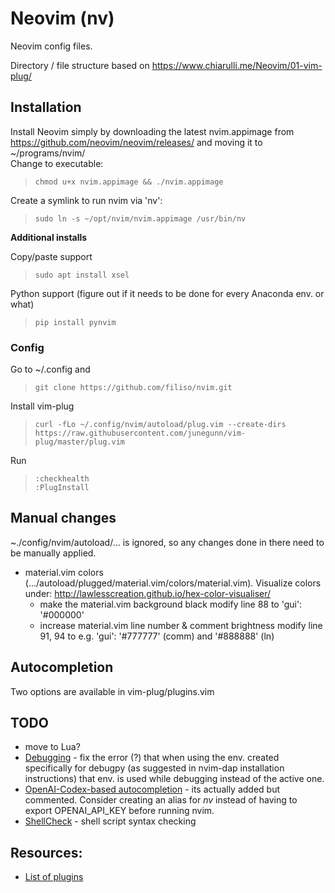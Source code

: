 # Neovim (nv)
Neovim config files.

Directory / file structure based on https://www.chiarulli.me/Neovim/01-vim-plug/

## Installation
Install Neovim simply by downloading the latest nvim.appimage from
https://github.com/neovim/neovim/releases/ and moving it to ~/programs/nvim/  
Change to executable:
> ```
> chmod u+x nvim.appimage && ./nvim.appimage
> ```

Create a symlink to run nvim via 'nv':
> ```
> sudo ln -s ~/opt/nvim/nvim.appimage /usr/bin/nv
> ```

**Additional installs**

Copy/paste support

> ```
> sudo apt install xsel
> ```

Python support (figure out if it needs to be done for every Anaconda env. or what)

> ```
> pip install pynvim
> ```

### Config

Go to ~/.config and
> ```
> git clone https://github.com/filiso/nvim.git
> ```

Install vim-plug
> ```
> curl -fLo ~/.config/nvim/autoload/plug.vim --create-dirs https://raw.githubusercontent.com/junegunn/vim-plug/master/plug.vim
> ```

Run
> ```
> :checkhealth
> :PlugInstall
> ```

## Manual changes
~./config/nvim/autoload/... is ignored, so any changes done in there need to be manually applied.

- material.vim colors (.../autoload/plugged/material.vim/colors/material.vim). Visualize colors under: http://lawlesscreation.github.io/hex-color-visualiser/
  - make the material.vim background black
    modify line 88 to 'gui': '#000000'
  - increase material.vim line number & comment brightness
    modify line 91, 94 to e.g. 'gui': '#777777' (comm) and '#888888' (ln)


## Autocompletion
Two options are available in vim-plug/plugins.vim


## TODO
- move to Lua?
- [Debugging](https://github.com/mfussenegger/nvim-dap) - fix the error (?) that when using the env. created specifically for debugpy (as suggested in nvim-dap installation instructions) that env. is used while debugging instead of the active one.
- [OpenAI-Codex-based autocompletion](https://github.com/jameshiew/nvim-magic) - its actually added but commented. Consider creating an alias for *nv* instead of having to export OPENAI_API_KEY before running nvim.
- [ShellCheck](https://github.com/koalaman/shellcheck) - shell script syntax checking


## Resources:
- [List of plugins](https://github.com/rockerBOO/awesome-neovim#preconfigured-configurations)
